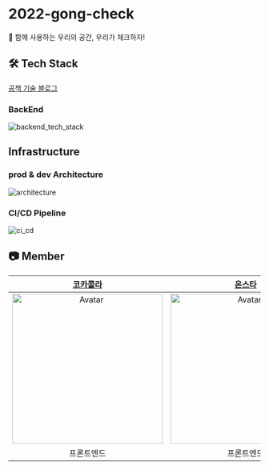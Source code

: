 # 2022-gong-check
📖  함께 사용하는 우리의 공간, 우리가 체크하자!


## 🛠 Tech Stack
[공책 기술 블로그](https://gong-check.github.io/dev-blog)

### BackEnd 
![backend_tech_stack](https://user-images.githubusercontent.com/48307960/186618284-374d0407-6aad-4927-9769-647ecf8cd53e.png)

## Infrastructure

### prod & dev Architecture
![architecture](https://user-images.githubusercontent.com/48307960/186614645-867f2f98-0e79-4894-88d4-b6df0a3c7681.png)

### CI/CD Pipeline
![ci_cd](https://user-images.githubusercontent.com/48307960/186614445-4f6cd9e9-28c3-4182-9a4d-0e7ccf19c88a.png)


## 📷 Member

|            [코카콜라](https://github.com/intae92)            |             [온스타](https://github.com/cks3066)             |           [어썸오](https://github.com/awesomeo184)           |          [오리](https://github.com/jinyoungchoi95)           |             [쿼리치](https://github.com/meatsby)             |             [찬](https://github.com/kimchan123)              |          [범고래](https://github.com/cndqjacndqja)           |
| :----------------------------------------------------------: | :----------------------------------------------------------: | :----------------------------------------------------------: | :----------------------------------------------------------: | :----------------------------------------------------------: | :----------------------------------------------------------: | :----------------------------------------------------------: |
| <img src="https://avatars.githubusercontent.com/u/56149367?v=4" alt="Avatar" style="width:300px;" /> | <img src="https://avatars.githubusercontent.com/u/62434898?v=4" alt="Avatar" style="width:300px;" /> | <img src="https://avatars.githubusercontent.com/u/63030569?v=4" alt="Avatar" style="width:300px;" /> | <img src="https://avatars.githubusercontent.com/u/69106910?v=4" alt="Avatar" style="width:300px;" /> | <img src="https://avatars.githubusercontent.com/u/83967672?v=4" alt="Avatar" style="width:300px;" /> | <img src="https://avatars.githubusercontent.com/u/55445564?v=4" alt="Avatar" style="width:300px;" /> | <img src="https://avatars.githubusercontent.com/u/48307960?v=4" alt="Avatar" style="width:300px;" /> |
|                          프론트엔드                          |                          프론트엔드                          |                            백엔드                            |                            백엔드                            |                            백엔드                            |                            백엔드                            |                            백엔드                            |
